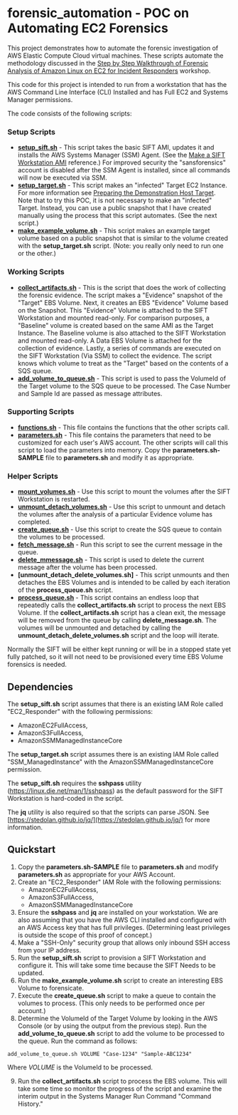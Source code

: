 # forensic_automation - POC on Automating EC2 Forensics
This project demonstrates how to automate the forensic investigation of AWS Elastic
Compute Cloud virtual machines. These scripts automate the methodology discussed in the [Step by Step Walkthrough of Forensic Analysis of Amazon Linux on EC2 for Incident Responders](https://forensicate.cloud/ws1/) workshop.

This code for this project is intended to run from a workstation that has the AWS Command Line Interface (CLI) Installed and has Full EC2 and Systems Manager permissions.

The code consists of the following scripts:
### Setup Scripts
* **[setup_sift.sh](setup_sift.sh)** - This script takes the basic SIFT AMI, updates it and installs the AWS Systems Manager (SSM) Agent. (See the [Make a SIFT Workstation AMI](https://forensicate.cloud/aws/sift-ami) reference.) For improved security the "sansforensics" account is disabled after the SSM Agent is installed, since all commands will now be executed via SSM.
* **[setup_target.sh](setup_target.sh)** - This script makes an "infected" Target EC2 Instance. For more information see [Preparing the Demonstration Host Target](https://forensicate.cloud/ws1/Lab1-Preparing_the_Demonstration_Host_Target). Note that to try this POC, it is not necessary to make an "infected" Target. Instead, you can use a public snapshot that I have created manually using the process that this script automates. (See the next script.)
* **[make_example_volume.sh](make_example_volume.sh)** - This script makes an example target volume based on a public snapshot that is similar to the volume created with the **setup_target.sh** script. (Note: you really only need to run one or the other.)

### Working Scripts
* **[collect_artifacts.sh](collect_artifacts.sh)** - This is the script that does the work of collecting the forensic evidence. The script makes a "Evidence" snapshot of the "Target" EBS Volume. Next, it creates an EBS "Evidence" Volume based on the Snapshot. This "Evidence" Volume is attached to the SIFT Workstation and mounted read-only. For comparison purposes, a "Baseline" volume is created based on the same AMI as the Target Instance. The Baseline volume is also attached to the SIFT Workstation and mounted read-only. A Data EBS Volume is attached for the collection of evidence. Lastly, a series of commands are executed on the SIFT Workstation (Via SSM) to collect the evidence. The script knows which volume to treat as the "Target" based on the contents of a SQS queue.
* **[add_volume_to_queue.sh](add_volume_to_queue.sh)** - This script is used to pass the VolumeId of the Target volume to the SQS queue to be processed. The Case Number and Sample Id are passed as message attributes.

### Supporting Scripts
* **[functions.sh](functions.sh)** - This file contains the functions that the other scripts call.
* **[parameters.sh](parameters.sh)** - This file contains the parameters that need to be customized for each user's AWS account. The other scripts will call this script to load the parameters into memory. Copy the **parameters.sh-SAMPLE** file to **parameters.sh** and modify it as appropriate.

### Helper Scripts
* **[mount_volumes.sh](mount_volumes.sh)** - Use this script to mount the volumes after the SIFT Workstation is restarted.
* **[unmount_detach_volumes.sh](unmount_detach_volumes.sh)** - Use this script to unmount and detach the volumes after the analysis of a particular Evidence volume has completed.
* **[create_queue.sh](create_queue.sh)** - Use this script to create the SQS queue to contain the volumes to be processed.
* **[fetch_message.sh](fetch_message.sh)** - Run this script to see the current message in the queue.
* **[delete_mmessage.sh](delete_mmessage.sh)** - This script is used to delete the current message after the volume has been processed.
* **[unmount_detach_delete_volumes.sh]** - This script unmounts and then detaches the EBS Volumes and is intended to be called by each iteration of the **process_queue.sh** script. 
* **[process_queue.sh](process_queue.sh)** - This script contains an endless loop that repeatedly calls the **collect_artifacts.sh** script to process the next EBS Volume. If the **collect_artifacts.sh** script has a clean exit, the message will be removed from the queue by calling **delete_message.sh**. The volumes will be unmounted and detached by calling the **unmount_detach_delete_volumes.sh** script and the loop will iterate.


Normally the SIFT will be either kept running or will be in a stopped state yet fully patched, so it will not need to be provisioned every time EBS Volume forensics is needed.

## Dependencies
The **setup_sift.sh** script assumes that there is an existing IAM Role called "EC2_Responder" with the following permissions:
* AmazonEC2FullAccess,
* AmazonS3FullAccess,
* AmazonSSMManagedInstanceCore

The **setup_target.sh** script assumes there is an existing IAM Role called "SSM_ManagedInstance" with the AmazonSSMManagedInstanceCore permission.

 The **setup_sift.sh** requires the **sshpass** utility (https://linux.die.net/man/1/sshpass) as the default password for the SIFT Workstation is hard-coded in the script.

 The **jq** utility is also required so that the scripts can parse JSON. See [https://stedolan.github.io/jq/](https://stedolan.github.io/jq/) for more information.

## Quickstart
1. Copy the **parameters.sh-SAMPLE** file to **parameters.sh** and modify **parameters.sh** as appropriate for your AWS Account.
2. Create an "EC2_Responder" IAM Role with the following permissions:
   * AmazonEC2FullAccess,
   * AmazonS3FullAccess,
   * AmazonSSMManagedInstanceCore
3. Ensure the **sshpass** and **jq** are installed on your workstation. We are also assuming that you have the AWS CLI installed and configured with an AWS Access key that has full privileges. (Determining least privileges is outside the scope of this proof of concept.)
4. Make a "SSH-Only" security group that allows only inbound SSH access from your IP address.
5. Run the **setup_sift.sh** script to provision a SIFT Workstation and configure it. This will take some time because the SIFT Needs to be updated.
6. Run the **make_example_volume.sh** script to create an interesting EBS Volume to forensicate.
7. Execute the **create_queue.sh** script to make a queue to contain the volumes to process. (This only needs to be performed once per account.)
8. Determine the VolumeId of the Target Volume by looking in the AWS Console (or by using the output from the previous step). Run the **add_volume_to_queue.sh** script to add the volume to be processed to the queue. Run the command as follows:
```
add_volume_to_queue.sh VOLUME "Case-1234" "Sample-ABC1234"
```
Where *VOLUME* is the VolumeId to be processed.

9. Run the **collect_artifacts.sh** script to process the EBS volume. This will take some time so monitor the progress of the script and examine the interim output in the Systems Manager Run Command "Command History."
